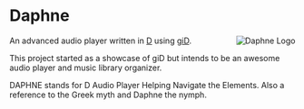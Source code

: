 # Daphne

<img src="https://raw.githubusercontent.com/Kymorphia/gid/refs/heads/main/images/daphne-logo.svg" alt="Daphne Logo" align="right">

An advanced audio player written in [D](https://www.dlang.org) using [giD](https://gid.dub.pm).

This project started as a showcase of giD but intends to be an awesome audio player and music library organizer.

DAPHNE stands for D Audio Player Helping Navigate the Elements.
Also a reference to the Greek myth and Daphne the nymph.
